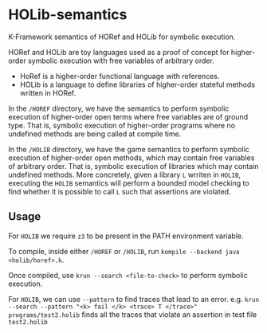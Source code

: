 # HOLib-semantics
K-Framework semantics of HORef and HOLib for symbolic execution.

HORef and HOLib are toy languages used as a proof of concept for higher-order symbolic execution with free variables of arbitrary order.

- HoRef is a higher-order functional language with references.
- HOLib is a language to define libraries of higher-order stateful methods written in HORef.

In the `/HOREF` directory, we have the semantics to perform symbolic execution of higher-order open terms where free variables are of ground type. That is, symbolic execution of higher-order programs where no undefined methods are being called at compile time.

In the `/HOLIB` directory, we have the game semantics to perform symbolic execution of higher-order open methods, which may contain free variables of arbitrary order. That is, symbolic execution of libraries which may contain undefined methods. More concretely, given a library `L` wrriten in `HOLIB`, executing the `HOLIB` semantics will perform a bounded model checking to find whether it is possible to call `L` such that assertions are violated.

## Usage
For `HOLIB` we require `z3` to be present in the PATH environment variable.

To compile, inside either `/HOREF` or `/HOLIB`, run `kompile --backend java <holib/horef>.k`.

Once compiled, use `krun --search <file-to-check>` to perform symbolic execution.

For `HOLIB`, we can use `--pattern` to find traces that lead to an error.
e.g. `krun --search --pattern "<k> fail </k> <trace> T </trace>" programs/test2.holib` finds all the traces that violate an assertion in test file `test2.holib`
